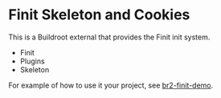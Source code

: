 Finit Skeleton and Cookies
==========================

This is a Buildroot external that provides the Finit init system.

 - Finit
 - Plugins
 - Skeleton

For example of how to use it your project, see [br2-finit-demo][1].

[1]: https://github.com/troglobit/br2-finit-demo
